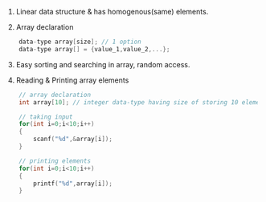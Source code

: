 1. Linear data structure & has homogenous(same) elements.

2. Array declaration
```c
    data-type array[size]; // 1 option
    data-type array[] = {value_1,value_2,...};
```

3. Easy sorting and searching in array, random access.

4. Reading & Printing array elements
```c
    // array declaration
    int array[10]; // integer data-type having size of storing 10 elements. 

    // taking input 
    for(int i=0;i<10;i++)
    {
        scanf("%d",&array[i]);
    }

    // printing elements
    for(int i=0;i<10;i++)
    {
        printf("%d",array[i]);
    }
```
